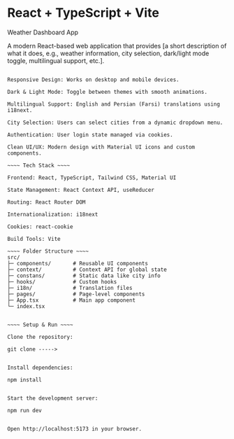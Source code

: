 # React + TypeScript + Vite

Weather Dashboard App

A modern React-based web application that provides [a short description of what it does, e.g., weather information, city selection, dark/light mode toggle, multilingual support, etc.].

~~~~ Features ~~~~

Responsive Design: Works on desktop and mobile devices.

Dark & Light Mode: Toggle between themes with smooth animations.

Multilingual Support: English and Persian (Farsi) translations using i18next.

City Selection: Users can select cities from a dynamic dropdown menu.

Authentication: User login state managed via cookies.

Clean UI/UX: Modern design with Material UI icons and custom components.

~~~~ Tech Stack ~~~~

Frontend: React, TypeScript, Tailwind CSS, Material UI

State Management: React Context API, useReducer

Routing: React Router DOM

Internationalization: i18next

Cookies: react-cookie

Build Tools: Vite

~~~~ Folder Structure ~~~~
src/
├─ components/       # Reusable UI components
├─ context/          # Context API for global state
├─ constans/         # Static data like city info
├─ hooks/            # Custom hooks
├─ i18n/             # Translation files
├─ pages/            # Page-level components
├─ App.tsx           # Main app component
└─ index.tsx  


~~~~ Setup & Run ~~~~

Clone the repository:

git clone ----->


Install dependencies:

npm install


Start the development server:

npm run dev


Open http://localhost:5173 in your browser.
